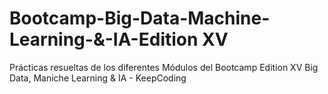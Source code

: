 # Bootcamp-Big-Data-Machine-Learning-&-IA-Edition XV
Prácticas resueltas de los diferentes Módulos del Bootcamp Edition XV Big Data, Maniche Learning & IA - KeepCoding
